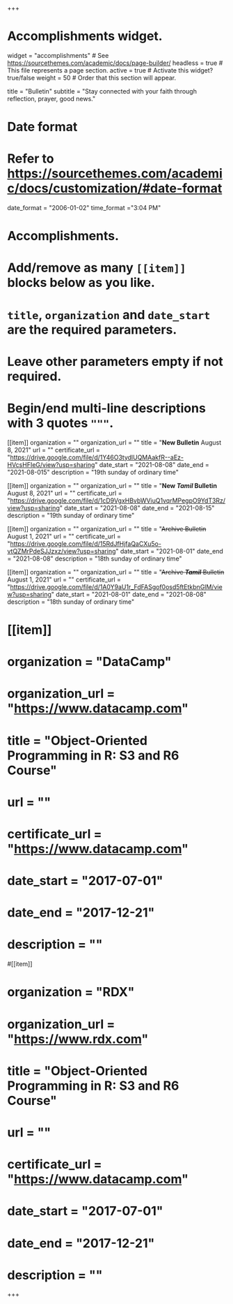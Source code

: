 +++
# Accomplishments widget.
widget = "accomplishments"  # See https://sourcethemes.com/academic/docs/page-builder/
headless = true  # This file represents a page section.
active = true  # Activate this widget? true/false
weight = 50  # Order that this section will appear.

title = "Bulletin"
subtitle = "Stay connected with your faith through reflection, prayer, good news."

# Date format
#   Refer to https://sourcethemes.com/academic/docs/customization/#date-format
date_format = "2006-01-02"
time_format ="3:04 PM"

# Accomplishments.
#   Add/remove as many `[[item]]` blocks below as you like.
#   `title`, `organization` and `date_start` are the required parameters.
#   Leave other parameters empty if not required.
#   Begin/end multi-line descriptions with 3 quotes `"""`.
[[item]]
  organization = ""
  organization_url = ""
  title = "**New Bulletin** August 8, 2021"
  url = ""
  certificate_url = "https://drive.google.com/file/d/1Y46O3tydlUQMAakfR--aEz-HVcsHFIeG/view?usp=sharing"
  date_start = "2021-08-08"
  date_end = "2021-08-015"
  description = "19th sunday of ordinary time"

[[item]]
  organization = ""
  organization_url = ""
  title = "**New ___Tamil___ Bulletin** August 8, 2021"
  url = ""
  certificate_url = "https://drive.google.com/file/d/1cD9VgxHBvbWViuQ1vqrMPegpO9YdT3Rz/view?usp=sharing"
  date_start = "2021-08-08"
  date_end = "2021-08-15"
  description = "19th sunday of ordinary time"

[[item]]
  organization = ""
  organization_url = ""
  title = "~~Archive Bulletin~~ August 1, 2021"
  url = ""
  certificate_url = "https://drive.google.com/file/d/15RdJfHjfaQaCXu5o-vtQZMrPdeSJJzxz/view?usp=sharing"
  date_start = "2021-08-01"
  date_end = "2021-08-08"
  description = "18th sunday of ordinary time"

[[item]]
  organization = ""
  organization_url = ""
  title = "~~Archive ___Tamil___ Bulletin~~ August 1, 2021"
  url = ""
  certificate_url = "https://drive.google.com/file/d/1A0Y9aU1r_FdFASgof0osd5ftEtkbnGlM/view?usp=sharing"
  date_start = "2021-08-01"
  date_end = "2021-08-08"
  description = "18th sunday of ordinary time"



# [[item]]
#  organization = "DataCamp"
#  organization_url = "https://www.datacamp.com"
#  title = "Object-Oriented Programming in R: S3 and R6 Course"
#  url = ""
#  certificate_url = "https://www.datacamp.com"
#  date_start = "2017-07-01"
#  date_end = "2017-12-21"
#  description = ""

#[[item]]
#  organization = "RDX"
#  organization_url = "https://www.rdx.com"
#  title = "Object-Oriented Programming in R: S3 and R6 Course"
#  url = ""
#  certificate_url = "https://www.datacamp.com"
#  date_start = "2017-07-01"
#  date_end = "2017-12-21"
#  description = ""

+++
